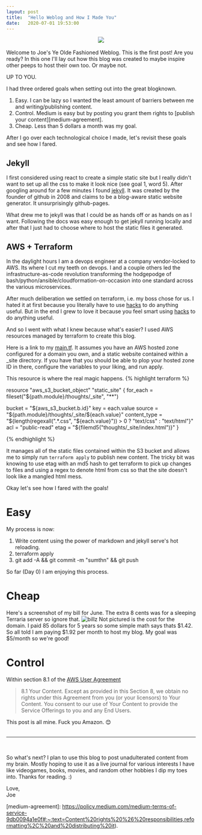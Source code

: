 ```yaml
---
layout: post
title:  "Hello Weblog and How I Made You"
date:   2020-07-01 19:53:00
---
```

<div style="text-align:center"><img src="/assets/shawshank.gif" /></div>
<br/>
Welcome to Joe's Ye Olde Fashioned Weblog. This is the first post! Are you ready? In this one I'll lay out how this blog was created to maybe inspire other peeps to host their own too. Or maybe not.

UP TO YOU.

I had three ordered goals when setting out into the great blogknown.
1. Easy. I can be lazy so I wanted the least amount of barriers between me and writing/publishing content.
2. Control. Medium is easy but by posting you grant them rights to [publish your content][medium-agreement].
3. Cheap. Less than 5 dollars a month was my goal.

After I go over each technological choice I made, let's revisit these goals and see how I fared.

## Jekyll
I first considered using react to create a simple static site but I really
didn't want to set up all the css to make it look nice (see goal 1, word 5). After
googling around for a few minutes I found [jekyll][jekyll]. It was created by the founder of github
in 2008 and claims to be a blog-aware static website generator. It unsurprisingly github-pages.

What drew me to jekyll was that I could be as hands off or as hands on as I want. Following the docs was
easy enough to get jekyll running locally and after that I just had to choose where to host the static files it generated.

## AWS + Terraform
In the daylight hours I am a devops engineer at a company vendor-locked to AWS. Its where
I cut my teeth on devops. I and a couple others led the infrastructure-as-code revolution
transforming the hodgepodge of bash/python/ansible/cloudformation-on-occasion into one standard
across the various microservices.

After much deliberation we settled on terraform, i.e. my boss chose for us. I hated it
at first because you literally have to use [hacks][hacks] to do anything useful.
But in the end I grew to love it because you feel smart using [hacks][hacks] to do anything useful.

And so I went with what I knew because what's easier? I used AWS resources managed by terraform to create this blog.

Here is a link to my [main.tf][terraform-main]. It assumes you have an AWS hosted zone configured for a domain you own, and a static website contained within a \_site directory.
If you have that you should be able to plop your hosted zone ID in there, configure the variables to your liking, and run apply.

This resource is where the real magic happens.
{% highlight terraform %}

resource "aws_s3_bucket_object" "static_site" {
  for_each = fileset("${path.module}/thoughts/_site", "**")

  bucket = "${aws_s3_bucket.b.id}"
  key    = each.value
  source = "${path.module}/thoughts/_site/${each.value}"
  content_type = "${length(regexall(".*.css", "${each.value}")) > 0 ? "text/css" : "text/html"}"
  acl = "public-read"
  etag = "${filemd5("thoughts/_site/index.html")}"
}

{% endhighlight %}

It manages all of the static files contained within the S3 bucket and allows me
to simply run `terraform apply` to publish new content. The tricky bit was knowing to use etag with an md5 hash to get terraform to pick up
changes to files and using a regex to denote html from css so that the site doesn't look like a mangled html mess.

Okay let's see how I fared with the goals!

# Easy
My process is now:
1. Write content using the power of markdown and jekyll serve's hot reloading.
2. terraform apply
3. git add -A && git commit -m "sumthn" && git push

So far (Day 0) I am enjoying this process.

# Cheap
Here's a screenshot of my bill for June. The extra 8 cents was for a sleeping Terraria server so ignore that.
![billz](/assets/aws_bill.png)
Not pictured is the cost for the domain. I paid 85 dollars for 5 years so some simple math says thats $1.42.
So all told I am paying $1.92 per month to host my blog. My goal was $5/month so we're good!

# Control
Within section 8.1 of the [AWS User Agreement][aws-agreement]
> 8.1 Your Content. Except as provided in this Section 8, we obtain no rights under this Agreement from you (or your licensors) to Your Content. You consent to our use of Your Content to provide the Service Offerings to you and any End Users.

This post is all mine.
Fuck you Amazon.
:blush:
<br/>
<br/>

---

<br/>

So what's next? I plan to use this blog to post unadulterated content from my brain. Mostly hoping to use it as a live journal for various interests I have like videogames, books, movies, and random other hobbies I dip my toes into. Thanks for reading. :)

Love,
<br/>
Joe

[jekyll]: https://jekyllrb.com
[medium]: https://www.growthmachine.com/blog/should-you-publish-on-medium#:~:text=The%20biggest%20problem%20with%20making,the%20audience%20you've%20built.&text=No%20matter%20how%20benign%20your%20content%20is.
[hacks]: https://blog.logrocket.com/dirty-terraform-hacks/

[terraform-main]: https://github.com/jmdeon/personal_website/blob/master/main.tf

[aws-agreement]: https://aws.amazon.com/agreement/
[medium-agreement]: https://policy.medium.com/medium-terms-of-service-9db0094a1e0f#:~:text=Content%20rights%20%26%20responsibilities,reformatting%2C%20and%20distributing%20it).
